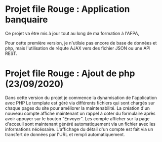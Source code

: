 # Projet file Rouge : Application banquaire

Ce projet va être mis à jour tout au long de ma formation à l'AFPA,

Pour cette première version, je n'utilsie pas encore de base de données et php, mais l'utilisation de rêqute AJAX vers des fichier JSON ou une API REST.

# Projet file Rouge : Ajout de php (23/09/2020)

Dans cette version du projet je commence la dynamisation de l'application avec PHP
Le template est géré via différents fichiers qui sont chargés sur chaque pages du site pour améliorer la maintenabilité.
La création d'un nouveau compte affiche maintenant un rappel à coter du formulaire après avoir appuyer sur le bouton "Envoyer".
Les compte afficher sur la page d'acceuil sont maintenant généré automatiquement via un fichier avec les informations nécéssaire.
L'affichage du détail d'un compte est fait via un transfert de données par l'URL et rempli automatiquement. 